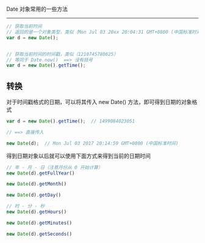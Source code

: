 Date 对象常用的一些方法

----

```js
// 获取当前时间
// 返回的是一个对象类型，类似（Mon Jul 03 20xx 20:04:31 GMT+0800 (中国标准时间)）
var d = new Date();


// 获取当前时间的时间戳，类似（1210745780625）
// 等同于 Date.now()  ==> 没有括号
var d = new Date().getTime();
```

## 转换

对于时间戳格式的日期，可以将其传入 new Date() 方法，即可得到日期的对象格式

```js
var d = new Date().getTime();  // 1499084023051

// ==> 直接传入

new Date(d);  // Mon Jul 03 2017 20:14:59 GMT+0800 (中国标准时间)
```

得到日期对象以后就可以使用下面方式来得到当前的日期时间

```js
// 年 - 月 - 日（注意月份从 0 开始计算）
new Date(d).getFullYear()

new Date(d).getMonth()

new Date(d).getDay()

// 时 - 分 - 秒
new Date(d).getHours()

new Date(d).getMinutes()

new Date(d).getSeconds()
```